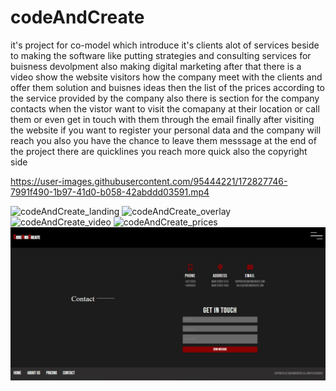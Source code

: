 # codeAndCreate
it's project for co-model which introduce it's clients alot of services beside to making the software like putting strategies and consulting services for buisness devolpment also making digital marketing 
after that there is a video show the website visitors how the company meet with the clients and offer  them solution and buisnes ideas
then the list of the prices according to the service provided by the company 
also there is section for the company contacts when the vistor want to visit the comapany at their location or call them or even get in touch with them through the email 
finally after visiting the website if you want to register your personal data and the company will reach you also you have the chance to leave them messsage 
at the end of the project there are quicklines you reach more quick also the copyright side




https://user-images.githubusercontent.com/95444221/172827746-7991f490-1b97-41d0-b058-42abddd03591.mp4


![codeAndCreate_landing](https://user-images.githubusercontent.com/95444221/172819626-4091d536-77d9-466e-ab49-a212e02c4027.jpeg)
![codeAndCreate_overlay](https://user-images.githubusercontent.com/95444221/172819647-c6680b5b-228c-4fde-aeb1-18650108e0aa.jpeg)
![codeAndCreate_video](https://user-images.githubusercontent.com/95444221/172819696-d83b6783-cb2c-486f-a808-409953459901.jpeg)
![codeAndCreate_prices](https://user-images.githubusercontent.com/95444221/172819681-b4778968-b522-4357-89c4-3c5207215229.jpeg)
![Contact Section](codeAndCreate_screens/codeAndCreate_contact.jpeg)
